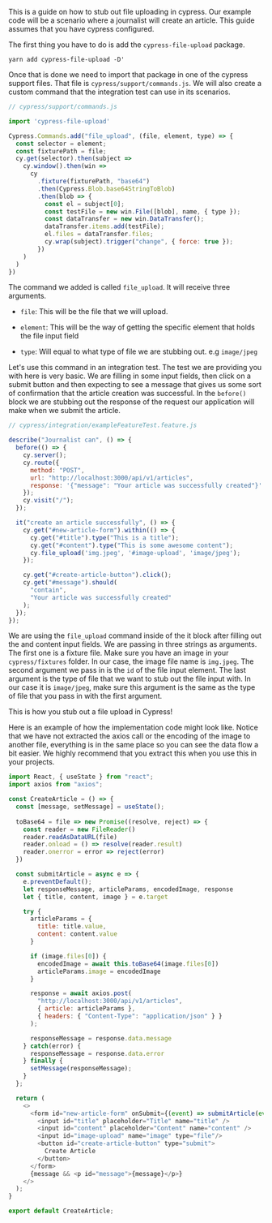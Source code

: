 This is a guide on how to stub out file uploading in cypress. Our example code will be a scenario where a journalist will create an article. This guide assumes that you have cypress configured.

The first thing you have to do is add the `cypress-file-upload` package.
```
yarn add cypress-file-upload -D'
```
Once that is done we need to import that package in one of the cypress support files. That file is `cypress/support/commands.js`. We will also create a custom command that the integration test can use in its scenarios.
```javascript
// cypress/support/commands.js

import 'cypress-file-upload'

Cypress.Commands.add("file_upload", (file, element, type) => {
  const selector = element;
  const fixturePath = file;
  cy.get(selector).then(subject =>
    cy.window().then(win =>
      cy
        .fixture(fixturePath, "base64")
        .then(Cypress.Blob.base64StringToBlob)
        .then(blob => {
          const el = subject[0];
          const testFile = new win.File([blob], name, { type });
          const dataTransfer = new win.DataTransfer();
          dataTransfer.items.add(testFile);
          el.files = dataTransfer.files;
          cy.wrap(subject).trigger("change", { force: true });
        })
    )
  )
}) 
```
The command we added is called `file_upload`. It will receive three arguments.

- `file`: This will be the file that we will upload.

- `element`: This will be the way of getting the specific element that holds the file input field

- `type`: Will equal to what type of file we are stubbing out. e.g `image/jpeg`

Let's use this command in an integration test. The test we are providing you with here is very basic. We are filling in some input fields, then click on a submit button and then expecting to see a message that gives us some sort of confirmation that the article creation was successful. In the `before()` block we are stubbing out the response of the request our application will make when we submit the article.
```javascript
// cypress/integration/exampleFeatureTest.feature.js

describe("Journalist can", () => {
  before(() => {
    cy.server();
    cy.route({
      method: "POST",
      url: "http://localhost:3000/api/v1/articles",
      response: '{"message": "Your article was successfully created"}'
    });
    cy.visit("/");
  });

  it("create an article successfully", () => {
    cy.get("#new-article-form").within(() => {
      cy.get("#title").type("This is a title");
      cy.get("#content").type("This is some awesome content");
      cy.file_upload('img.jpeg', '#image-upload', 'image/jpeg');
    });

    cy.get("#create-article-button").click();
    cy.get("#message").should(
      "contain",
      "Your article was successfully created"
    );
  });
});
```
We are using the `file_upload` command inside of the it block after filling out the and content input fields. We are passing in three strings as arguments. The first one is a fixture file. Make sure you have an image in your `cypress/fixtures` folder. In our case, the image file name is `img.jpeg`. The second argument we pass in is the `id` of the file input element. The last argument is the type of file that we want to stub out the file input with. In our case it is `image/jpeg`, make sure this argument is the same as the type of file that you pass in with the first argument.

This is how you stub out a file upload in Cypress!

Here is an example of how the implementation code might look like. Notice that we have not extracted the axios call or the encoding of the image to another file, everything is in the same place so you can see the data flow a bit easier. We highly recommend that you extract this when you use this in your projects.
```javascript
import React, { useState } from "react";
import axios from "axios";

const CreateArticle = () => {
  const [message, setMessage] = useState();
  
  toBase64 = file => new Promise((resolve, reject) => {
    const reader = new FileReader()
    reader.readAsDataURL(file)
    reader.onload = () => resolve(reader.result)
    reader.onerror = error => reject(error)
  })

  const submitArticle = async e => {
    e.preventDefault();
    let responseMessage, articleParams, encodedImage, response
    let { title, content, image } = e.target

    try {
      articleParams = {
        title: title.value,
        content: content.value
      }

      if (image.files[0]) {
        encodedImage = await this.toBase64(image.files[0])
        articleParams.image = encodedImage
      }

      response = await axios.post(
        "http://localhost:3000/api/v1/articles",
        { article: articleParams },
        { headers: { "Content-Type": "application/json" } }
      );

      responseMessage = response.data.message
    } catch(error) {
      responseMessage = response.data.error
    } finally {
      setMessage(responseMessage);
    }
  };

  return (
    <>
      <form id="new-article-form" onSubmit={(event) => submitArticle(event)}>
        <input id="title" placeholder="Title" name="title" />
        <input id="content" placeholder="Content" name="content" />
        <input id="image-upload" name="image" type="file"/>
        <button id="create-article-button" type="submit">
          Create Article
        </button>
      </form>
      {message && <p id="message">{message}</p>}
    </>
  );
}

export default CreateArticle;
```